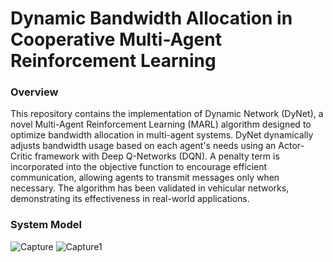 # Dynamic Bandwidth Allocation in Cooperative Multi-Agent Reinforcement Learning

### Overview

This repository contains the implementation of Dynamic Network (DyNet), a novel Multi-Agent Reinforcement Learning (MARL) algorithm designed to optimize bandwidth allocation in multi-agent systems. DyNet dynamically adjusts bandwidth usage based on each agent's needs using an Actor-Critic framework with Deep Q-Networks (DQN). A penalty term is incorporated into the objective function to encourage efficient communication, allowing agents to transmit messages only when necessary. The algorithm has been validated in vehicular networks, demonstrating its effectiveness in real-world applications.

### System Model

![Capture](https://github.com/user-attachments/assets/f7a5eba5-9cc8-4caf-8b7e-62df0fbba00d)
![Capture1](https://github.com/user-attachments/assets/d6dd47b2-fd3c-42c7-9289-75bc77fb8be1)
